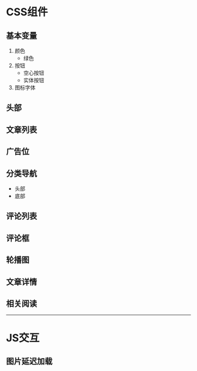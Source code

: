 # CSS组件

## 基本变量
1. 颜色
    - 绿色
2. 按钮
    - 空心按钮
    - 实体按钮
3. 图标字体

## 头部

## 文章列表

## 广告位

## 分类导航

- 头部
- 底部

## 评论列表

## 评论框

## 轮播图

## 文章详情

## 相关阅读

------------------------------------------------------------------------------

# JS交互

## 图片延迟加载